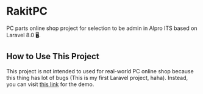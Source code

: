 # RakitPC

PC parts online shop project for selection to be admin in Alpro ITS based on Laravel 8.0 🖥️.

## How to Use This Project

This project is not intended to used for real-world PC online shop because this thing has lot of bugs (This is my first Laravel project, haha). Instead, you can visit [this link](https://rakitpc.zydhan.com/) for the demo.

